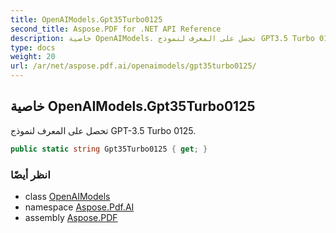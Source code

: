 ```yaml
---
title: OpenAIModels.Gpt35Turbo0125
second_title: Aspose.PDF for .NET API Reference
description: خاصية OpenAIModels. تحصل على المعرف لنموذج GPT3.5 Turbo 0125
type: docs
weight: 20
url: /ar/net/aspose.pdf.ai/openaimodels/gpt35turbo0125/
---
```

## خاصية OpenAIModels.Gpt35Turbo0125

تحصل على المعرف لنموذج GPT-3.5 Turbo 0125.

```csharp
public static string Gpt35Turbo0125 { get; }
```

### انظر أيضًا

* class [OpenAIModels](../)
* namespace [Aspose.Pdf.AI](../../../aspose.pdf.ai/)
* assembly [Aspose.PDF](../../../)